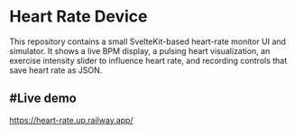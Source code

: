 # Heart Rate Device

This repository contains a small SvelteKit-based heart-rate monitor UI and simulator. It shows a live BPM display, a pulsing heart visualization, an exercise intensity slider to influence heart rate, and recording controls that save heart rate as JSON.

#Live demo
-------

https://heart-rate.up.railway.app/

